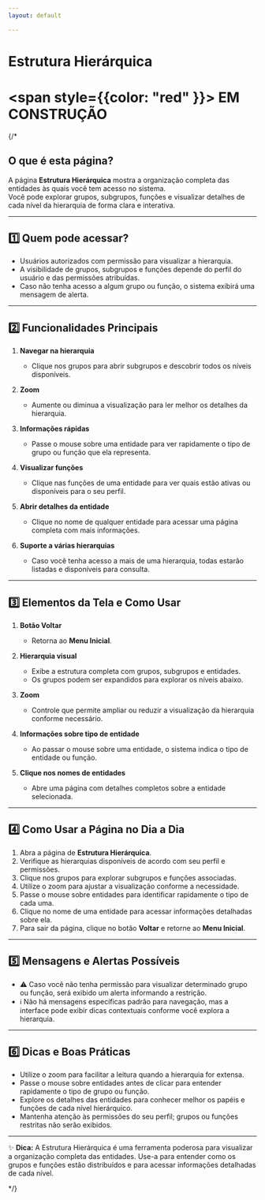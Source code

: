 ```yaml
---
layout: default

---
```

#  Estrutura Hierárquica

#  <span style={{color: "red" }}>  EM CONSTRUÇÃO </span>

{/*



##  O que é esta página?
A página **Estrutura Hierárquica** mostra a organização completa das entidades às quais você tem acesso no sistema.  
Você pode explorar grupos, subgrupos, funções e visualizar detalhes de cada nível da hierarquia de forma clara e interativa.

---

## 1️⃣ Quem pode acessar?
- Usuários autorizados com permissão para visualizar a hierarquia.  
- A visibilidade de grupos, subgrupos e funções depende do perfil do usuário e das permissões atribuídas.  
- Caso não tenha acesso a algum grupo ou função, o sistema exibirá uma mensagem de alerta.

---

## 2️⃣ Funcionalidades Principais

1. **Navegar na hierarquia**  
   - Clique nos grupos para abrir subgrupos e descobrir todos os níveis disponíveis.  

2. **Zoom**  
   - Aumente ou diminua a visualização para ler melhor os detalhes da hierarquia.  

3. **Informações rápidas**  
   - Passe o mouse sobre uma entidade para ver rapidamente o tipo de grupo ou função que ela representa.  

4. **Visualizar funções**  
   - Clique nas funções de uma entidade para ver quais estão ativas ou disponíveis para o seu perfil.  

5. **Abrir detalhes da entidade**  
   - Clique no nome de qualquer entidade para acessar uma página completa com mais informações.  

6. **Suporte a várias hierarquias**  
   - Caso você tenha acesso a mais de uma hierarquia, todas estarão listadas e disponíveis para consulta.

---

## 3️⃣ Elementos da Tela e Como Usar

1. **Botão Voltar**  
   - Retorna ao **Menu Inicial**.  

2. **Hierarquia visual**  
   - Exibe a estrutura completa com grupos, subgrupos e entidades.  
   - Os grupos podem ser expandidos para explorar os níveis abaixo.  

3. **Zoom**  
   - Controle que permite ampliar ou reduzir a visualização da hierarquia conforme necessário.  

4. **Informações sobre tipo de entidade**  
   - Ao passar o mouse sobre uma entidade, o sistema indica o tipo de entidade ou função.  

5. **Clique nos nomes de entidades**  
   - Abre uma página com detalhes completos sobre a entidade selecionada.

---

## 4️⃣ Como Usar a Página no Dia a Dia

1. Abra a página de **Estrutura Hierárquica**.  
2. Verifique as hierarquias disponíveis de acordo com seu perfil e permissões.  
3. Clique nos grupos para explorar subgrupos e funções associadas.  
4. Utilize o zoom para ajustar a visualização conforme a necessidade.  
5. Passe o mouse sobre entidades para identificar rapidamente o tipo de cada uma.  
6. Clique no nome de uma entidade para acessar informações detalhadas sobre ela.  
7. Para sair da página, clique no botão **Voltar** e retorne ao **Menu Inicial**.

---

## 5️⃣ Mensagens e Alertas Possíveis

- ⚠️ Caso você não tenha permissão para visualizar determinado grupo ou função, será exibido um alerta informando a restrição.  
- ℹ️ Não há mensagens específicas padrão para navegação, mas a interface pode exibir dicas contextuais conforme você explora a hierarquia.

---

## 6️⃣ Dicas e Boas Práticas

- Utilize o zoom para facilitar a leitura quando a hierarquia for extensa.  
- Passe o mouse sobre entidades antes de clicar para entender rapidamente o tipo de grupo ou função.  
- Explore os detalhes das entidades para conhecer melhor os papéis e funções de cada nível hierárquico.  
- Mantenha atenção às permissões do seu perfil; grupos ou funções restritas não serão exibidos.

---

✨ **Dica:** A Estrutura Hierárquica é uma ferramenta poderosa para visualizar a organização completa das entidades. Use-a para entender como os grupos e funções estão distribuídos e para acessar informações detalhadas de cada nível.

*/}